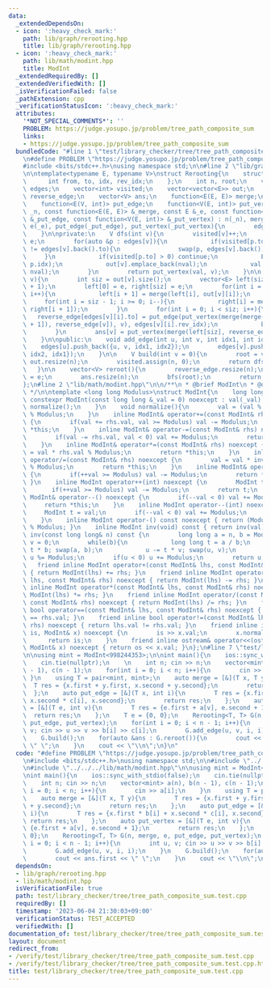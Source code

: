 ```yaml
---
data:
  _extendedDependsOn:
  - icon: ':heavy_check_mark:'
    path: lib/graph/rerooting.hpp
    title: lib/graph/rerooting.hpp
  - icon: ':heavy_check_mark:'
    path: lib/math/modint.hpp
    title: ModInt
  _extendedRequiredBy: []
  _extendedVerifiedWith: []
  _isVerificationFailed: false
  _pathExtension: cpp
  _verificationStatusIcon: ':heavy_check_mark:'
  attributes:
    '*NOT_SPECIAL_COMMENTS*': ''
    PROBLEM: https://judge.yosupo.jp/problem/tree_path_composite_sum
    links:
    - https://judge.yosupo.jp/problem/tree_path_composite_sum
  bundledCode: "#line 1 \"test/library_checker/tree/tree_path_composite_sum.test.cpp\"\
    \n#define PROBLEM \"https://judge.yosupo.jp/problem/tree_path_composite_sum\"\n\
    #include <bits/stdc++.h>\nusing namespace std;\n\n#line 2 \"lib/graph/rerooting.hpp\"\
    \n\ntemplate<typename E, typename V>\nstruct Rerooting{\n    struct edge{\n  \
    \      int from, to, idx, rev_idx;\n    };\n    int n, root;\n    vector<vector<edge>>\
    \ edges;\n    vector<int> visited;\n    vector<vector<E>> out;\n    vector<E>\
    \ reverse_edge;\n    vector<V> ans;\n    function<E(E, E)> merge;\n    E e;\n\
    \    function<E(V, int)> put_edge;\n    function<V(E, int)> put_vertex;\n    Rerooting(int\
    \ _n, const function<E(E, E)> &_merge, const E &_e, const function<E(V, int)>\
    \ &_put_edge, const function<V(E, int)> &_put_vertex) : n(_n), merge(_merge),\
    \ e(_e), put_edge(_put_edge), put_vertex(_put_vertex){\n        edges.resize(n);\n\
    \    }\n\nprivate:\n    V dfs(int v){\n        visited[v]++;\n        E val =\
    \ e;\n        for(auto &p : edges[v]){\n            if(visited[p.to] > 0 && p.to\
    \ != edges[v].back().to){\n                swap(p, edges[v].back());\n       \
    \     }\n            if(visited[p.to] > 0) continue;\n            E nval = put_edge(dfs(p.to),\
    \ p.idx);\n            out[v].emplace_back(nval);\n            val = merge(val,\
    \ nval);\n        }\n        return put_vertex(val, v);\n    }\n\n    void bfs(int\
    \ v){\n        int siz = out[v].size();\n        vector<E> left(siz + 1), right(siz\
    \ + 1);\n        left[0] = e, right[siz] = e;\n        for(int i = 0; i < siz;\
    \ i++){\n            left[i + 1] = merge(left[i], out[v][i]);\n        }\n   \
    \     for(int i = siz - 1; i >= 0; i--){\n            right[i] = merge(out[v][i],\
    \ right[i + 1]);\n        }\n        for(int i = 0; i < siz; i++){\n         \
    \   reverse_edge[edges[v][i].to] = put_edge(put_vertex(merge(merge(left[i], right[i\
    \ + 1]), reverse_edge[v]), v), edges[v][i].rev_idx);\n            bfs(edges[v][i].to);\n\
    \        }\n        ans[v] = put_vertex(merge(left[siz], reverse_edge[v]), v);\n\
    \    }\n\npublic:\n    void add_edge(int u, int v, int idx1, int idx2){\n    \
    \    edges[u].push_back({u, v, idx1, idx2});\n        edges[v].push_back({v, u,\
    \ idx2, idx1});\n    }\n\n    V build(int v = 0){\n        root = v;\n       \
    \ out.resize(n);\n        visited.assign(n, 0);\n        return dfs(root);\n \
    \   }\n\n    vector<V> reroot(){\n        reverse_edge.resize(n);\n        reverse_edge[root]\
    \ = e;\n        ans.resize(n);\n        bfs(root);\n        return ans;\n    }\n\
    };\n#line 2 \"lib/math/modint.hpp\"\n\n/**\n * @brief ModInt\n * @docs docs/math/modint.md\n\
    \ */\n\ntemplate <long long Modulus>\nstruct ModInt{\n    long long val;\n   \
    \ constexpr ModInt(const long long &_val = 0) noexcept : val(_val) {\n       \
    \ normalize();\n    }\n    void normalize(){\n        val = (val % Modulus + Modulus)\
    \ % Modulus;\n    }\n    inline ModInt& operator+=(const ModInt& rhs) noexcept\
    \ {\n        if(val += rhs.val, val >= Modulus) val -= Modulus;\n        return\
    \ *this;\n    }\n    inline ModInt& operator-=(const ModInt& rhs) noexcept {\n\
    \        if(val -= rhs.val, val < 0) val += Modulus;\n        return *this;\n\
    \    }\n    inline ModInt& operator*=(const ModInt& rhs) noexcept {\n        val\
    \ = val * rhs.val % Modulus;\n        return *this;\n    }\n    inline ModInt&\
    \ operator/=(const ModInt& rhs) noexcept {\n        val = val * inv(rhs.val).val\
    \ % Modulus;\n        return *this;\n    }\n    inline ModInt& operator++() noexcept\
    \ {\n        if(++val >= Modulus) val -= Modulus;\n        return *this;\n   \
    \ }\n    inline ModInt operator++(int) noexcept {\n        ModInt t = val;\n \
    \       if(++val >= Modulus) val -= Modulus;\n        return t;\n    }\n    inline\
    \ ModInt& operator--() noexcept {\n        if(--val < 0) val += Modulus;\n   \
    \     return *this;\n    }\n    inline ModInt operator--(int) noexcept {\n   \
    \     ModInt t = val;\n        if(--val < 0) val += Modulus;\n        return t;\n\
    \    }\n    inline ModInt operator-() const noexcept { return (Modulus - val)\
    \ % Modulus; }\n    inline ModInt inv(void) const { return inv(val); }\n    ModInt\
    \ inv(const long long& n) const {\n        long long a = n, b = Modulus, u = 1,\
    \ v = 0;\n        while(b){\n            long long t = a / b;\n            a -=\
    \ t * b; swap(a, b);\n            u -= t * v; swap(u, v);\n        }\n       \
    \ u %= Modulus;\n        if(u < 0) u += Modulus;\n        return u;\n    }\n \
    \   friend inline ModInt operator+(const ModInt& lhs, const ModInt& rhs) noexcept\
    \ { return ModInt(lhs) += rhs; }\n    friend inline ModInt operator-(const ModInt&\
    \ lhs, const ModInt& rhs) noexcept { return ModInt(lhs) -= rhs; }\n    friend\
    \ inline ModInt operator*(const ModInt& lhs, const ModInt& rhs) noexcept { return\
    \ ModInt(lhs) *= rhs; }\n    friend inline ModInt operator/(const ModInt& lhs,\
    \ const ModInt& rhs) noexcept { return ModInt(lhs) /= rhs; }\n    friend inline\
    \ bool operator==(const ModInt& lhs, const ModInt& rhs) noexcept { return lhs.val\
    \ == rhs.val; }\n    friend inline bool operator!=(const ModInt& lhs, const ModInt&\
    \ rhs) noexcept { return lhs.val != rhs.val; }\n    friend inline istream& operator>>(istream&\
    \ is, ModInt& x) noexcept {\n        is >> x.val;\n        x.normalize();\n  \
    \      return is;\n    }\n    friend inline ostream& operator<<(ostream& os, const\
    \ ModInt& x) noexcept { return os << x.val; }\n};\n#line 7 \"test/library_checker/tree/tree_path_composite_sum.test.cpp\"\
    \n\nusing mint = ModInt<998244353>;\n\nint main(){\n    ios::sync_with_stdio(false);\n\
    \    cin.tie(nullptr);\n    \n    int n; cin >> n;\n    vector<mint> a(n), b(n\
    \ - 1), c(n - 1);\n    for(int i = 0; i < n; i++){\n        cin >> a[i];\n   \
    \ }\n    using T = pair<mint, mint>;\n    auto merge = [&](T x, T y){\n      \
    \  T res = {x.first + y.first, x.second + y.second};\n        return res;\n  \
    \  };\n    auto put_edge = [&](T x, int i){\n        T res = {x.first * b[i] +\
    \ x.second * c[i], x.second};\n        return res;\n    };\n    auto put_vertex\
    \ = [&](T e, int v){\n        T res = {e.first + a[v], e.second + 1};\n      \
    \  return res;\n    };\n    T e = {0, 0};\n    Rerooting<T, T> G(n, merge, e,\
    \ put_edge, put_vertex);\n    for(int i = 0; i < n - 1; i++){\n        int u,\
    \ v; cin >> u >> v >> b[i] >> c[i];\n        G.add_edge(u, v, i, i);\n    }\n\
    \    G.build();\n    for(auto &ans : G.reroot()){\n        cout << ans.first <<\
    \ \" \";\n    }\n    cout << \"\\n\";\n}\n"
  code: "#define PROBLEM \"https://judge.yosupo.jp/problem/tree_path_composite_sum\"\
    \n#include <bits/stdc++.h>\nusing namespace std;\n\n#include \"../../../lib/graph/rerooting.hpp\"\
    \n#include \"../../../lib/math/modint.hpp\"\n\nusing mint = ModInt<998244353>;\n\
    \nint main(){\n    ios::sync_with_stdio(false);\n    cin.tie(nullptr);\n    \n\
    \    int n; cin >> n;\n    vector<mint> a(n), b(n - 1), c(n - 1);\n    for(int\
    \ i = 0; i < n; i++){\n        cin >> a[i];\n    }\n    using T = pair<mint, mint>;\n\
    \    auto merge = [&](T x, T y){\n        T res = {x.first + y.first, x.second\
    \ + y.second};\n        return res;\n    };\n    auto put_edge = [&](T x, int\
    \ i){\n        T res = {x.first * b[i] + x.second * c[i], x.second};\n       \
    \ return res;\n    };\n    auto put_vertex = [&](T e, int v){\n        T res =\
    \ {e.first + a[v], e.second + 1};\n        return res;\n    };\n    T e = {0,\
    \ 0};\n    Rerooting<T, T> G(n, merge, e, put_edge, put_vertex);\n    for(int\
    \ i = 0; i < n - 1; i++){\n        int u, v; cin >> u >> v >> b[i] >> c[i];\n\
    \        G.add_edge(u, v, i, i);\n    }\n    G.build();\n    for(auto &ans : G.reroot()){\n\
    \        cout << ans.first << \" \";\n    }\n    cout << \"\\n\";\n}"
  dependsOn:
  - lib/graph/rerooting.hpp
  - lib/math/modint.hpp
  isVerificationFile: true
  path: test/library_checker/tree/tree_path_composite_sum.test.cpp
  requiredBy: []
  timestamp: '2023-06-04 21:30:03+09:00'
  verificationStatus: TEST_ACCEPTED
  verifiedWith: []
documentation_of: test/library_checker/tree/tree_path_composite_sum.test.cpp
layout: document
redirect_from:
- /verify/test/library_checker/tree/tree_path_composite_sum.test.cpp
- /verify/test/library_checker/tree/tree_path_composite_sum.test.cpp.html
title: test/library_checker/tree/tree_path_composite_sum.test.cpp
---
```

